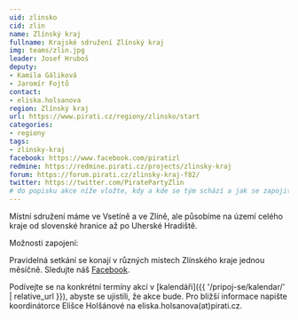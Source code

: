 ```yaml
---
uid: zlinsko
cid: zlin
name: Zlínský kraj
fullname: Krajské sdružení Zlínský kraj
img: teams/zlin.jpg
leader: Josef Hruboš
deputy:
- Kamila Gáliková
- Jaromír Fojtů
contact:
- eliska.holsanova
region: Zlínský kraj
url: https://www.pirati.cz/regiony/zlinsko/start
categories:
- regiony
tags:
- zlinsky-kraj
facebook: https://www.facebook.com/piratizl
redmine: https://redmine.pirati.cz/projects/zlinsky-kraj
forum: https://forum.pirati.cz/zlinsky-kraj-f82/
twitter: https://twitter.com/PiratePartyZlin
# do popisku akce níže vložte, kdy a kde se tým schází a jak se zapojit
---
```


Místní sdružení máme ve Vsetíně a ve Zlíně, ale působíme na území celého kraje od slovenské hranice až po Uherské Hradiště.

Možnosti zapojení:

Pravidelná setkání se konají v různých místech Zlínského kraje jednou měsíčně. Sledujte náš [Facebook](https://www.facebook.com/pg/piratizl/events/).

Podívejte se na konkrétní termíny akcí v [kalendáři]({{ '/pripoj-se/kalendar/' | relative_url }}),
abyste se ujistili, že akce bude. Pro bližší informace napište koordinátorce Elišce Holšánové na eliska.holsanova(аt)pirati.cz.
